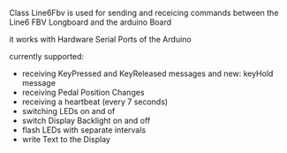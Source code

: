 Class Line6Fbv is used for sending and receicing commands between the Line6 FBV Longboard and the arduino Board

it works with Hardware Serial Ports of the Arduino

currently supported:

- receiving KeyPressed and KeyReleased messages and new: keyHold message
- receiving Pedal Position Changes
- receiving a heartbeat (every 7 seconds)
- switching LEDs on and of
- switch Display Backlight on and off
- flash LEDs with separate intervals
- write Text to the Display


